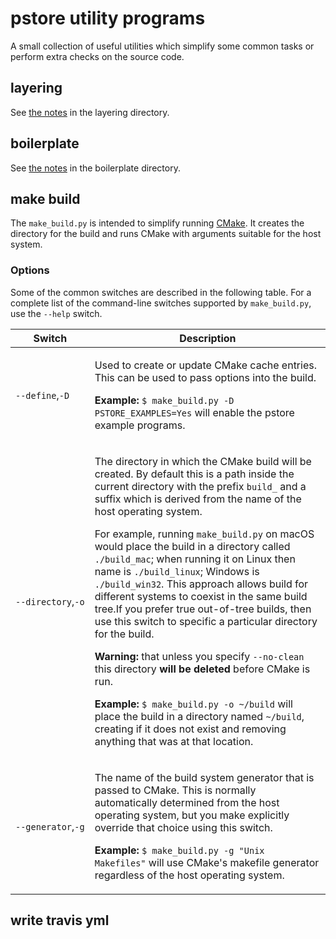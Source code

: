 # pstore utility programs

A small collection of useful utilities which simplify some common tasks or perform extra checks on the source code.

## layering

See [the notes](layering/) in the layering directory.

## boilerplate

See [the notes](boilerplate/) in the boilerplate directory.

## make build

The `make_build.py` is intended to simplify running [CMake](https://cmake.org). It creates the directory for the build and runs CMake with arguments suitable for the host system.

### Options

Some of the common switches are described in the following table. For a complete list of the command-line switches supported by `make_build.py`, use the `--help` switch.

| Switch | Description |
| ------ | ----------- |
| `‑‑define`,`‑D` | <p>Used to create or update CMake cache entries. This can be used to pass options into the build.</p><p>**Example:** `$ make_build.py -D PSTORE_EXAMPLES=Yes` will enable the pstore example programs.</p>
| `‑‑directory`,`‑o` | <p>The directory in which the CMake build will be created. By default this is a path inside the current directory with the prefix `build_` and a suffix which is derived from the name of the host operating system.</p><p>For example, running `make_build.py` on macOS would place the build in a directory called `./build_mac`; when running it on Linux then name is `./build_linux`;  Windows is `./build_win32`. This approach allows build for different systems to coexist in the same build tree.If you prefer true out-of-tree builds, then use this switch to specific a particular directory for the build.</p><p>**Warning:** that unless you specify `--no-clean` this directory **will be deleted** before CMake is run.</p><p>**Example:** `$ make_build.py -o ~/build` will place the build in a directory named `~/build`, creating if it does not exist and removing anything that was at that location.</p> |
| `‑‑generator`,`‑g` | <p>The name of the build system generator that is passed to CMake. This is normally automatically determined from the host operating system, but you make explicitly override that choice using this switch.</p><p>**Example:** `$ make_build.py -g "Unix Makefiles"` will use CMake's makefile generator regardless of the host operating system.</p> |

## write travis yml



